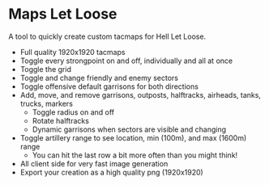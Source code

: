 # Maps Let Loose

A tool to quickly create custom tacmaps for Hell Let Loose.

- Full quality 1920x1920 tacmaps
- Toggle every strongpoint on and off, individually and all at once
- Toggle the grid
- Toggle and change friendly and enemy sectors
- Toggle offensive default garrisons for both directions
- Add, move, and remove garrisons, outposts, halftracks, airheads, tanks, trucks, markers
    - Toggle radius on and off
    - Rotate halftracks
    - Dynamic garrisons when sectors are visible and changing
- Toggle artillery range to see location, min (100m), and max (1600m) range
  - You can hit the last row a bit more often than you might think!
- All client side for very fast image generation
- Export your creation as a high quality png (1920x1920)
